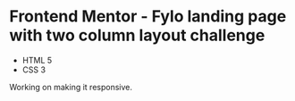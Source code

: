 # Frontend Mentor - Fylo landing page with two column layout challenge

- HTML 5
- CSS 3

Working on making it responsive.
